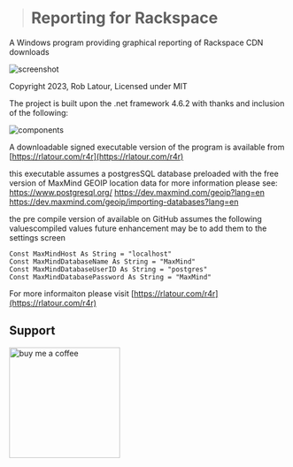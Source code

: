 ﻿


> # Reporting for Rackspace

A Windows program providing graphical reporting of Rackspace CDN downloads

![screenshot](https://rlatour.com/r4r/images/mainscreenshot.jpg)

Copyright 2023, Rob Latour, Licensed under MIT

The project is built upon the .net framework 4.6.2 with thanks and inclusion of the following:

![components](https://rlatour.com/r4r/images/components.jpg)

A downloadable signed executable version of the program is available from  [https://rlatour.com/r4r](https://rlatour.com/r4r)

this executable assumes a postgresSQL database preloaded with the free version of MaxMind GEOIP location data
for more information please see:
     https://www.postgresql.org/
    https://dev.maxmind.com/geoip?lang=en
    https://dev.maxmind.com/geoip/importing-databases?lang=en

the pre compile version of available on GitHub assumes the following valuescompiled values
future enhancement may be to add them to the settings screen

    Const MaxMindHost As String = "localhost"
    Const MaxMindDatabaseName As String = "MaxMind"
    Const MaxMindDatabaseUserID As String = "postgres"
    Const MaxMindDatabasePassword As String = "MaxMind"


For more informaiton please visit  [https://rlatour.com/r4r](https://rlatour.com/r4r)


## Support

[<img alt="buy me  a coffee" width="200px" src="https://cdn.buymeacoffee.com/buttons/v2/default-blue.png" />](https://www.buymeacoffee.com/roblatour)
